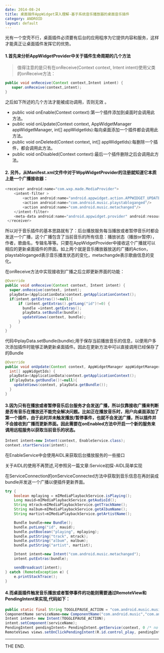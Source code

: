 ```yaml
---
date: 2014-08-24
title: 桌面插件AppWidget深入理解-基于系统音乐播放器的桌面音乐插件
category: ANDROID
layout: default
---
```


光有一个空壳不行，桌面插件必须要有后台的应用程序为它提供内容和服务，这样才能真正让桌面插件发挥它的优势。

#### 1.首先来分析AppWidgetProvider中关于插件生命周期的几个方法

> 值得注意的是只有在onReceive(Context context, Intent intent)使用父类的onReceive方法：

```java
public void onReceive(Context context,Intent intent) {
   super.onReceive(context,intent);
}
```

<!--more-->

之后如下所述的几个方法才能被成功调用，否则无效 。

* public void onEnable(Context context):第一个插件添加到桌面时会调用此方法。
* public void onUpdate(Context context, AppWidgetManager appWidgetManager, int[] appWidgetIds):每向桌面添加一个插件都会调用此方法。
* public void onDeleted(Context context, int[] appWidgetIds):每删除一个插件，都会调用此方法。
* public void onDisabled(Context context):最后一个插件删除之后会调用此方法。

#### 2. 另外，从Manifest.xml文件中对于WppWidgetProvider的注册就知道它本质上是一个广播接收器：

```java
<receiver android:name="com.wxp.made.MediaProvider">
    <intent-filter >
        <action android:name="android.appwidget.action.APPWIDGET_UPDATE"/>
        <action android:name="com.android.music.playstabloganged"/>
        <action android:name="com.android.music.metachanged"/>
    </intent-filter>
    <meta-data android:name="android.appwidget.provider" android:resource="@xml/appwidget_info"/>
 </receiver>
```

所以对于音乐插件的基本思路就有了：后台播放服务每当播放或者暂停音乐时都会发送一个广播，这个广播包含了当前音乐的所有信息：播放状态（播放or暂停），作者，歌曲名，专辑名等等。只要在AppWidgetProvider中接收这个广播就可以相应的更新桌面插件的界面。如上两个<action />就是音乐播放器放送的广播的Action，playstabloganged表示音乐播发状态的变化，metachangde表示歌曲信息的变化。

在onReceive方法中实现接收到广播之后立即更新界面的功能：

```java
@Override
public void onReceive(Context context, Intent intent) {
  super.onReceive(context, intent);
  playData=(ApplicationData)context.getApplicationContext();
  if(intent.getExtras()!=null){
      if (intent.getExtras().getLong("id")!=0) {
        bundle =intent.getExtras();
        playData.setBundle(bundle);
        updateViews(context, bundle);
      }
  }
}
```

代码中playData.setBundle(bundle);用于保存当前播放音乐的信息，以便用户多次添加插件时能够正确更新桌面插件。因此在更新方法中可以直接调用已经保存了的Bundle

```java
@Override
public void onUpdate(Context context, AppWidgetManager appWidgetManager,
  int[] appWidgetIds) {
  playData=(ApplicationData)context.getApplicationContext();
  if(playData.getBundle()!=null){
    updateViews(context, playData.getBundle());
  }
}
```

#### 3.因为只有在播放或者暂停音乐后台服务才会发送广播，所以仅靠接收广播来判断是否有音乐在播放还不能完全解决问题。比如正在播放音乐时，用户向桌面添加了第一个插件，由于此时并未触发播放/暂停事件，也就不会发送广播，所以插件并不会接收到广播而更新界面。因此需要在onEnabled方法中开启一个新的服务来调用远程服务以获取当前音乐的状态。

```java
Intent intent=new Intent(context, EnableService.class);
context.startService(intent);
```

在EnableService中会使用AIDL来获取后台播放服务的一些接口

关于AIDL的使用不再赘述,可参照另一篇文章:Service初探-AIDL简单实现

在ServiceConnection的onServiceConnected方法中获取到音乐信息在再封装成bundle并发送一个广播以便插件更新界面。

```java
try {
    boolean mplaying = mIMediaPlaybackService.isPlaying();
    Long mauid=mIMediaPlaybackService.getAudioId();
    String mtrack=mIMediaPlaybackService.getTrackName();
    String malbum=mIMediaPlaybackService.getAlbumName();
    String martist=mIMediaPlaybackService.getArtistName();

    Bundle bundle=new Bundle();
    bundle.putLong("id", mauid);
    bundle.putBoolean("playing", mplaying);
    bundle.putString("track", mtrack);
    bundle.putString("album", malbum);
    bundle.putString("artist", martist);

    Intent intent=new Intent("com.android.music.metachanged");
    intent.putExtras(bundle);

    sendBroadcast(intent);
} catch (RemoteException e) {
    e.printStackTrace();
}
```

#### 4.而桌面插件触发音乐播放或者暂停事件的功能则需要通过RemoteView和PendingIntent来实现,代码如下：

```java
public static final String TOGGLEPAUSE_ACTION = "com.android.music.musicservicecommand.togglepause";
ComponentName serviceName=new ComponentName("com.android.music","com.android.music.MediaPlaybackService");
Intent intent= new Intent(TOGGLEPAUSE_ACTION);
intent.setComponent(serviceName);
PendingIntent pendingIntent= PendingIntent.getService(context, 0 /* no requestCode */, intent, 0 /* no flag */);
RemoteViews views.setOnClickPendingIntent(R.id.control_play, pendingIntent);
```

- - -
THE END.
